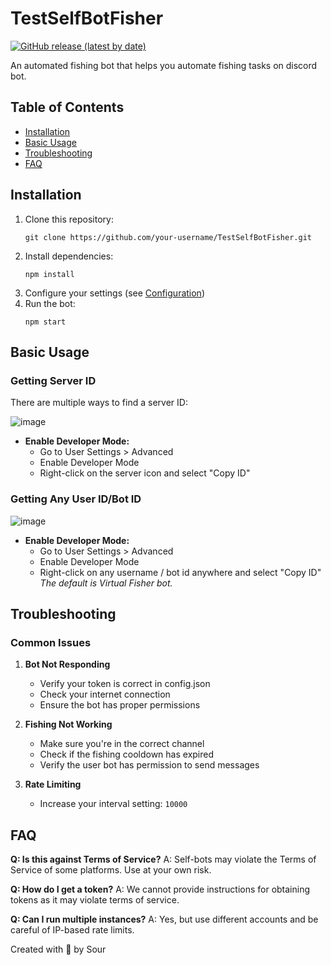 # TestSelfBotFisher

[![GitHub release (latest by date)](https://img.shields.io/github/v/release/sorsama/SelfBotFisherDiscord)](https://github.com/sorsama/SelfBotFisherDiscord/releases)

An automated fishing bot that helps you automate fishing tasks on discord bot.


## Table of Contents
- [Installation](#installation)
- [Basic Usage](#basic-usage)
- [Troubleshooting](#troubleshooting)
- [FAQ](#faq)

## Installation

1. Clone this repository:
   ```
   git clone https://github.com/your-username/TestSelfBotFisher.git
   ```
2. Install dependencies:
   ```
   npm install
   ```
3. Configure your settings (see [Configuration](#configuration))
4. Run the bot:
   ```
   npm start
   ```


## Basic Usage

### Getting Server ID

There are multiple ways to find a server ID:

![image](https://github.com/user-attachments/assets/eb104ad5-1a88-4db4-a435-d43e8a4fb1ad)

- **Enable Developer Mode:**
   - Go to User Settings > Advanced
   - Enable Developer Mode
   - Right-click on the server icon and select "Copy ID"

### Getting Any User ID/Bot ID

![image](https://github.com/user-attachments/assets/3b14bf93-098f-4d65-b7b0-fb278992df72)

- **Enable Developer Mode:**
   - Go to User Settings > Advanced
   - Enable Developer Mode
   - Right-click on any username / bot id anywhere and select "Copy ID"
   _The default is Virtual Fisher bot._

## Troubleshooting

### Common Issues

1. **Bot Not Responding**
   - Verify your token is correct in config.json
   - Check your internet connection
   - Ensure the bot has proper permissions

2. **Fishing Not Working**
   - Make sure you're in the correct channel
   - Check if the fishing cooldown has expired
   - Verify the user bot has permission to send messages

3. **Rate Limiting**
   - Increase your interval setting: `10000`

## FAQ

**Q: Is this against Terms of Service?**
A: Self-bots may violate the Terms of Service of some platforms. Use at your own risk.

**Q: How do I get a token?**
A: We cannot provide instructions for obtaining tokens as it may violate terms of service.

**Q: Can I run multiple instances?**
A: Yes, but use different accounts and be careful of IP-based rate limits.

Created with 💜 by Sour
